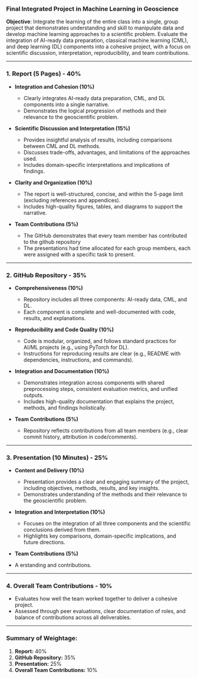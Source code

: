 ### Final Integrated Project in Machine Learning in Geoscience

**Objective**: Integrate the learning of the entire class into a single, group project that demonstrates understanding and skill to manipulate data and develop machine learning approaches to a scientific problem. Evaluate the integration of AI-ready data preparation, classical machine learning (CML), and deep learning (DL) components into a cohesive project, with a focus on scientific discussion, interpretation, reproducibility, and team contributions.

---

### **1. Report (5 Pages) - 40%**

-  **Integration and Cohesion (10%)**
    - Clearly integrates AI-ready data preparation, CML, and DL components into a single narrative.
    - Demonstrates the logical progression of methods and their relevance to the geoscientific problem.

- **Scientific Discussion and Interpretation (15%)**
    - Provides insightful analysis of results, including comparisons between CML and DL methods.
    - Discusses trade-offs, advantages, and limitations of the approaches used.
    - Includes domain-specific interpretations and implications of findings.

- **Clarity and Organization (10%)**
    - The report is well-structured, concise, and within the 5-page limit (excluding references and appendices).
    - Includes high-quality figures, tables, and diagrams to support the narrative.

- **Team Contributions (5%)**
    - The GitHub demonstrates that every team member has contributed to the github repository
    - The presentations had time allocated for each group members, each were assigned with a specific task to present.

---

### **2. GitHub Repository - 35%**

- **Comprehensiveness (10%)**
    - Repository includes all three components: AI-ready data, CML, and DL.
    - Each component is complete and well-documented with code, results, and explanations.

- **Reproducibility and Code Quality (10%)**
    - Code is modular, organized, and follows standard practices for AI/ML projects (e.g., using PyTorch for DL).
    - Instructions for reproducing results are clear (e.g., README with dependencies, instructions, and commands).

- **Integration and Documentation (10%)**
    - Demonstrates integration across components with shared preprocessing steps, consistent evaluation metrics, and unified outputs.
    - Includes high-quality documentation that explains the project, methods, and findings holistically.

- **Team Contributions (5%)**
    - Repository reflects contributions from all team members (e.g., clear commit history, attribution in code/comments).

---

### **3. Presentation (10 Minutes) - 25%**

- **Content and Delivery (10%)**
    - Presentation provides a clear and engaging summary of the project, including objectives, methods, results, and key insights.
    - Demonstrates understanding of the methods and their relevance to the geoscientific problem.

- **Integration and Interpretation (10%)**
    - Focuses on the integration of all three components and the scientific conclusions derived from them.
    - Highlights key comparisons, domain-specific implications, and future directions.

- **Team Contributions (5%)**
- A erstanding and contributions.

---

### **4. Overall Team Contributions - 10%**
- Evaluates how well the team worked together to deliver a cohesive project.
- Assessed through peer evaluations, clear documentation of roles, and balance of contributions across all deliverables.

---

### **Summary of Weightage:**
1. **Report:** 40%
2. **GitHub Repository:** 35%
3. **Presentation:** 25%
4. **Overall Team Contributions:** 10%
